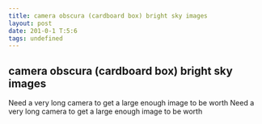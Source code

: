 ```yaml
---
title: camera obscura (cardboard box) bright sky images
layout: post
date: 201-0-1 T:5:6
tags: undefined
---
```

## camera obscura (cardboard box) bright sky images

Need a very long camera to get a large enough image to be worthNeed a very long camera to get a large enough image to be worth
